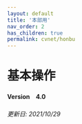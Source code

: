 ```yaml
---
layout: default
title: '本部用'
nav_order: 2
has_children: true
permalink: cvnet/honbu
---
```


# 基本操作
<!-- # {{ page.title }} -->

#### Version　4.0

###### 更新日: 2021/10/29
